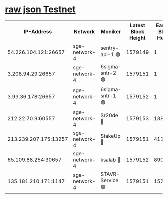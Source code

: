 
[raw json Testnet](https://rpc-check.sget.stavr.tech/sget/rpc-sget-result.json)
=


<table><tr><th>IP-Address</th><th>Network</th><th>Moniker</th><th>Latest Block Height</th><th>Earliest Block Height</th><th>Catching Up</th><th>Tx Index</th><th>Voting Power</th><th>Scan Time</th></tr><tr><td>54.226.104.121:26657</td><td>sge-network-4</td><td>sentry-api-1 🟢</td><td>1579149</td><td>1</td><td>False</td><td>on</td><td>0</td><td>2024-02-15T11:05:23.620952123UTC</td></tr><tr><td>3.208.94.29:26657</td><td>sge-network-4</td><td>6sigma-sntr-2 🟢</td><td>1579151</td><td>1</td><td>False</td><td>on</td><td>0</td><td>2024-02-15T11:05:33.850679164UTC</td></tr><tr><td>3.93.36.178:26657</td><td>sge-network-4</td><td>6sigma-sntr-1 🟢</td><td>1579152</td><td>1</td><td>False</td><td>on</td><td>0</td><td>2024-02-15T11:05:36.603155835UTC</td></tr><tr><td>212.22.70.9:60557</td><td>sge-network-4</td><td>Sr20de 🔴</td><td>1579153</td><td>138001</td><td>False</td><td>on</td><td>104</td><td>2024-02-15T11:05:41.703334059UTC</td></tr><tr><td>213.239.207.175:13257</td><td>sge-network-4</td><td>StakeUp 🔴</td><td>1579151</td><td>411001</td><td>False</td><td>off</td><td>100</td><td>2024-02-15T11:05:32.830114851UTC</td></tr><tr><td>65.109.88.254:30657</td><td>sge-network-4</td><td>ksalab 🔴</td><td>1579152</td><td>890001</td><td>False</td><td>off</td><td>2157</td><td>2024-02-15T11:05:39.094401963UTC</td></tr><tr><td>135.181.210.171:1147</td><td>sge-network-4</td><td>STAVR-Service 🟢</td><td>1579151</td><td>1577001</td><td>False</td><td>on</td><td>0</td><td>2024-02-15T11:05:33.199544158UTC</td></tr></table>
